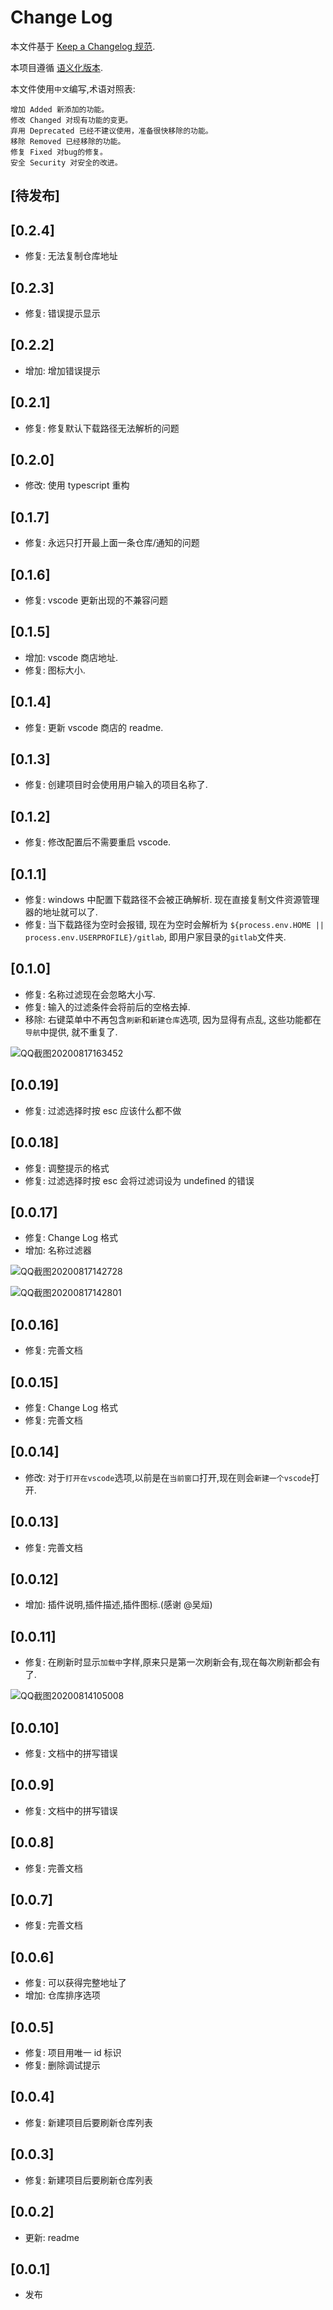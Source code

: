 # Change Log

本文件基于 [Keep a Changelog 规范](https://keepachangelog.com/zh-CN/1.0.0/).

本项目遵循 [语义化版本](https://semver.org/lang/zh-CN/).

本文件使用`中文`编写,术语对照表:

```text
增加 Added 新添加的功能。
修改 Changed 对现有功能的变更。
弃用 Deprecated 已经不建议使用，准备很快移除的功能。
移除 Removed 已经移除的功能。
修复 Fixed 对bug的修复。
安全 Security 对安全的改进。
```

## [待发布]

## [0.2.4]

- 修复: 无法复制仓库地址

## [0.2.3]

- 修复: 错误提示显示

## [0.2.2]

- 增加: 增加错误提示

## [0.2.1]

- 修复: 修复默认下载路径无法解析的问题

## [0.2.0]

- 修改: 使用 typescript 重构

## [0.1.7]

- 修复: 永远只打开最上面一条仓库/通知的问题

## [0.1.6]

- 修复: vscode 更新出现的不兼容问题

## [0.1.5]

- 增加: vscode 商店地址.
- 修复: 图标大小.

## [0.1.4]

- 修复: 更新 vscode 商店的 readme.

## [0.1.3]

- 修复: 创建项目时会使用用户输入的项目名称了.

## [0.1.2]

- 修复: 修改配置后不需要重启 vscode.

## [0.1.1]

- 修复: windows 中配置下载路径不会被正确解析. 现在直接复制文件资源管理器的地址就可以了.
- 修复: 当下载路径为空时会报错, 现在为空时会解析为 `${process.env.HOME || process.env.USERPROFILE}/gitlab`, 即用户家目录的`gitlab`文件夹.

## [0.1.0]

- 修复: 名称过滤现在会忽略大小写.
- 修复: 输入的过滤条件会将前后的空格去掉.
- 移除: 右键菜单中不再包含`刷新`和`新建仓库`选项, 因为显得有点乱, 这些功能都在`导航`中提供, 就不重复了.

![QQ截图20200817163452](doc/QQ截图20200817163452.png)

## [0.0.19]

- 修复: 过滤选择时按 esc 应该什么都不做

## [0.0.18]

- 修复: 调整提示的格式
- 修复: 过滤选择时按 esc 会将过滤词设为 undefined 的错误

## [0.0.17]

- 修复: Change Log 格式
- 增加: 名称过滤器

![QQ截图20200817142728](doc/QQ截图20200817142728.png)

![QQ截图20200817142801](doc/QQ截图20200817142801.png)

## [0.0.16]

- 修复: 完善文档

## [0.0.15]

- 修复: Change Log 格式
- 修复: 完善文档

## [0.0.14]

- 修改: 对于`打开在vscode`选项,以前是在`当前窗口`打开,现在则会`新建一个vscode`打开.

## [0.0.13]

- 修复: 完善文档

## [0.0.12]

- 增加: 插件说明,插件描述,插件图标.(感谢 @吴烜)

## [0.0.11]

- 修复: 在刷新时显示`加载中`字样,原来只是第一次刷新会有,现在每次刷新都会有了.

![QQ截图20200814105008](doc/QQ截图20200814105008.png)

## [0.0.10]

- 修复: 文档中的拼写错误

## [0.0.9]

- 修复: 文档中的拼写错误

## [0.0.8]

- 修复: 完善文档

## [0.0.7]

- 修复: 完善文档

## [0.0.6]

- 修复: 可以获得完整地址了
- 增加: 仓库排序选项

## [0.0.5]

- 修复: 项目用唯一 id 标识
- 修复: 删除调试提示

## [0.0.4]

- 修复: 新建项目后要刷新仓库列表

## [0.0.3]

- 修复: 新建项目后要刷新仓库列表

## [0.0.2]

- 更新: readme

## [0.0.1]

- 发布

